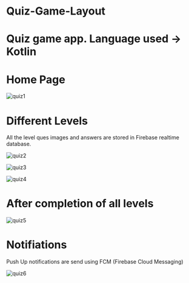 # Quiz-Game-Layout

# Quiz game app. Language used -> Kotlin

# Home Page

![quiz1](https://user-images.githubusercontent.com/89184573/211210342-90f116bd-17d0-4750-927f-7dbef44b1b44.png)

# Different Levels

All the level ques images and answers are stored in Firebase realtime database. 

![quiz2](https://user-images.githubusercontent.com/89184573/211210371-dea426e3-358d-4954-af7d-db230fd5da7e.png)

![quiz3](https://user-images.githubusercontent.com/89184573/211210373-1d0b62ff-277e-4c22-b83f-dedbdbe14659.png)

![quiz4](https://user-images.githubusercontent.com/89184573/211210380-ce89db0b-6ab6-41fe-8ca0-427f2373902f.png)

# After completion of all levels

![quiz5](https://user-images.githubusercontent.com/89184573/211210402-1b8864ad-e249-4e30-9bfb-6462ef252807.png)

# Notifiations

Push Up notifications are send using FCM (Firebase Cloud Messaging)

![quiz6](https://user-images.githubusercontent.com/89184573/211210780-4c4474b9-5214-47aa-9caa-40b907e062f7.jpg)

